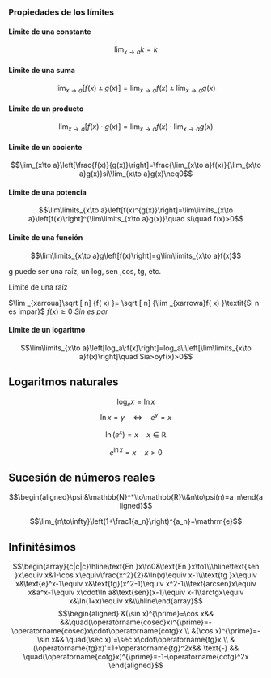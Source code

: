 ### Propiedades de los límites

#### Limite de una constante

$$\lim_{x\to a}k=k$$

#### Limite de una suma


$$\lim_{x\to a}[f(x)\pm g(x)]=\lim_{x\to a}f(x)\pm\lim_{x\to a}g(x)$$

#### Limite de un producto

$$\lim_{x\to a}[f(x)\cdot g(x)]=\lim_{x\to a}f(x)\cdot\lim_{x\to a}g(x)$$

#### Limite de un cociente

$$\lim_{x\to a}\left[\frac{f(x)}{g(x)}\right]=\frac{\lim_{x\to a}f(x)}{\lim_{x\to a}g(x)}si\\lim_{x\to a}g(x)\neq0$$


#### Limite de una potencia

$$\lim\limits_{x\to a}\left[f(x)^{g(x)}\right]=\lim\limits_{x\to a}\left[f(x)\right]^{\lim\limits_{x\to a}g(x)}\quad si\quad f(x)>0$$


#### Limite de una función

$$\lim\limits_{x\to a}g\left[f(x)\right]=g\lim\limits_{x\to a}f(x)$$

g puede ser una raíz, un log, sen ,cos, tg, etc.

Limite de una raíz

$\lim _{xarroua}\sqrt [ n] {f( x) }= \sqrt [ n] {\lim _{xarrowa}f( x) }\textit{Si n es impar}$ $f( x) \geq 0$ $Si\textit{n es par}$

#### Limite de un logaritmo

$$\lim\limits_{x\to a}\left[log_a\:f(x)\right]=log_a\:\left[\lim\limits_{x\to a}f(x)\right]\quad Sia>oyf(x)>0$$
## Logaritmos naturales
$$\log_ex=\ln x$$
$$\ln x=y\quad\Longleftrightarrow\quad e^y=x$$

$$\ln\left(e^x\right)=x\quad x\in\mathbb{R}$$


$$e^{\ln x}=x\quad x>0$$
## Sucesión de números reales

$$\begin{aligned}\psi:&\mathbb{N}^*\to\mathbb{R}\\&n\to\psi(n)=a_n\end{aligned}$$

$$\lim_{n\to\infty}\left(1+\frac1{a_n}\right)^{a_n}=\mathrm{e}$$
## Infinitésimos
$$\begin{array}{c|c|c}\hline\text{En }x\to0&\text{En }x\to1\\\hline\text{sen }x\equiv x&1-\cos x\equiv\frac{x^2}{2}&\ln(x)\equiv x-1\\\text{tg }x\equiv x&\text{e}^x-1\equiv x&\text{tg}(x^2-1)\equiv x^2-1\\\text{arcsen}x\equiv x&a^x-1\equiv x\cdot\ln a&\text{sen}(x-1)\equiv x-1\\arctgx\equiv x&\ln(1+x)\equiv x&\\\hline\end{array}$$
$$\begin{aligned}
&(\sin x)^{\prime}=\cos x&& &&\quad(\operatorname{cosec}x)^{\prime}=-\operatorname{cosec}x\cdot\operatorname{cotg}x \\
	&(\cos x)^{\prime}=-\sin x&& \quad(\sec x)'=\sec x\cdot\operatorname{tg}x \\
&(\operatorname{tg}x)'=1+\operatorname{tg}^2x&& \text{-} && \quad(\operatorname{cotg}x)^{\prime}=-1-\operatorname{cotg}^2x 
\end{aligned}$$
